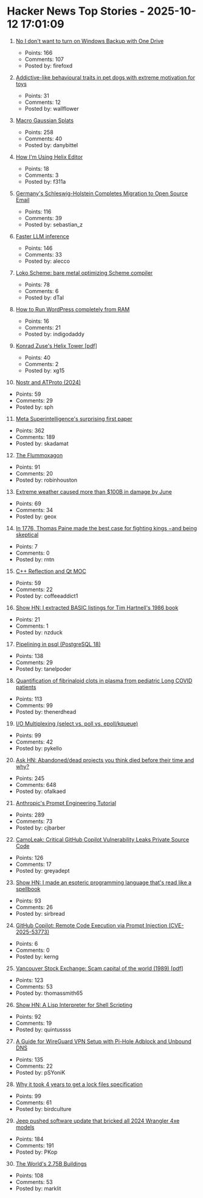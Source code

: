 # Hacker News Top Stories - 2025-10-12 17:01:09

1. [No I don't want to turn on Windows Backup with One Drive](https://idiallo.com/byte-size/say-no-to-onedrive-backup)
   - Points: 166
   - Comments: 107
   - Posted by: firefoxd

2. [Addictive-like behavioural traits in pet dogs with extreme motivation for toys](https://www.nature.com/articles/s41598-025-18636-0)
   - Points: 31
   - Comments: 12
   - Posted by: wallflower

3. [Macro Gaussian Splats](https://danybittel.ch/macro.html)
   - Points: 258
   - Comments: 40
   - Posted by: danybittel

4. [How I'm Using Helix Editor](https://rushter.com/blog/helix-editor/)
   - Points: 18
   - Comments: 3
   - Posted by: f311a

5. [Germany's Schleswig-Holstein Completes Migration to Open Source Email](https://news.itsfoss.com/schleswig-holstein-email-system-migration/)
   - Points: 116
   - Comments: 39
   - Posted by: sebastian_z

6. [Faster LLM inference](https://www.together.ai/blog/adaptive-learning-speculator-system-atlas)
   - Points: 146
   - Comments: 33
   - Posted by: alecco

7. [Loko Scheme: bare metal optimizing Scheme compiler](https://scheme.fail/)
   - Points: 78
   - Comments: 6
   - Posted by: dTal

8. [How to Run WordPress completely from RAM](https://rickconlee.com/how-to-run-wordpress-completely-from-ram/)
   - Points: 16
   - Comments: 21
   - Posted by: indigodaddy

9. [Konrad Zuse's Helix Tower [pdf]](https://www.iaarc.org/publications/fulltext/The_helix-tower_by_konrad_zuse_automated_con-_and_deconstruction.pdf)
   - Points: 40
   - Comments: 2
   - Posted by: xg15

10. [Nostr and ATProto (2024)](https://shreyanjain.net/2024/07/05/nostr-and-atproto.html)
   - Points: 59
   - Comments: 29
   - Posted by: sph

11. [Meta Superintelligence's surprising first paper](https://paddedinputs.substack.com/p/meta-superintelligences-surprising)
   - Points: 362
   - Comments: 189
   - Posted by: skadamat

12. [The Flummoxagon](https://n-e-r-v-o-u-s.com/blog/?p=9827)
   - Points: 91
   - Comments: 20
   - Posted by: robinhouston

13. [Extreme weather caused more than $100B in damage by June](https://www.livescience.com/planet-earth/climate-change/extreme-weather-caused-more-than-usd100-billion-in-damage-by-june-smashing-us-records)
   - Points: 69
   - Comments: 34
   - Posted by: geox

14. [In 1776, Thomas Paine made the best case for fighting kings −and being skeptical](https://theconversation.com/in-1776-thomas-paine-made-the-best-case-for-fighting-kings-and-for-being-skeptical-266448)
   - Points: 7
   - Comments: 0
   - Posted by: rntn

15. [C++ Reflection and Qt MOC](https://wiki.qt.io/C%2B%2B_reflection_(P2996)_and_moc)
   - Points: 59
   - Comments: 22
   - Posted by: coffeeaddict1

16. [Show HN: I extracted BASIC listings for Tim Hartnell's 1986 book](https://github.com/nzduck/hartnell-exploring-ai-book)
   - Points: 21
   - Comments: 1
   - Posted by: nzduck

17. [Pipelining in psql (PostgreSQL 18)](https://postgresql.verite.pro/blog/2025/10/01/psql-pipeline.html)
   - Points: 138
   - Comments: 29
   - Posted by: tanelpoder

18. [Quantification of fibrinaloid clots in plasma from pediatric Long COVID patients](https://www.researchsquare.com/article/rs-7483367/v1)
   - Points: 113
   - Comments: 99
   - Posted by: thenerdhead

19. [I/O Multiplexing (select vs. poll vs. epoll/kqueue)](https://nima101.github.io/io_multiplexing)
   - Points: 99
   - Comments: 42
   - Posted by: pykello

20. [Ask HN: Abandoned/dead projects you think died before their time and why?](undefined)
   - Points: 245
   - Comments: 648
   - Posted by: ofalkaed

21. [Anthropic's Prompt Engineering Tutorial](https://github.com/anthropics/prompt-eng-interactive-tutorial)
   - Points: 289
   - Comments: 73
   - Posted by: cjbarber

22. [CamoLeak: Critical GitHub Copilot Vulnerability Leaks Private Source Code](https://www.legitsecurity.com/blog/camoleak-critical-github-copilot-vulnerability-leaks-private-source-code)
   - Points: 126
   - Comments: 17
   - Posted by: greyadept

23. [Show HN: I made an esoteric programming language that's read like a spellbook](https://github.com/sirbread/spellscript)
   - Points: 93
   - Comments: 26
   - Posted by: sirbread

24. [GitHub Copilot: Remote Code Execution via Prompt Injection (CVE-2025-53773)](https://embracethered.com/blog/posts/2025/github-copilot-remote-code-execution-via-prompt-injection/)
   - Points: 6
   - Comments: 0
   - Posted by: kerng

25. [Vancouver Stock Exchange: Scam capital of the world (1989) [pdf]](https://scamcouver.wordpress.com/wp-content/uploads/2012/04/scam-capital.pdf)
   - Points: 123
   - Comments: 53
   - Posted by: thomassmith65

26. [Show HN: A Lisp Interpreter for Shell Scripting](https://github.com/gue-ni/redstart)
   - Points: 92
   - Comments: 19
   - Posted by: quintussss

27. [A Guide for WireGuard VPN Setup with Pi-Hole Adblock and Unbound DNS](https://psyonik.tech/posts/a-guide-for-wireguard-vpn-setup-with-pi-hole-adblock-and-unbound-dns/)
   - Points: 135
   - Comments: 22
   - Posted by: pSYoniK

28. [Why it took 4 years to get a lock files specification](https://snarky.ca/why-it-took-4-years-to-get-a-lock-files-specification/)
   - Points: 99
   - Comments: 61
   - Posted by: birdculture

29. [Jeep pushed software update that bricked all 2024 Wrangler 4xe models](https://twitter.com/StephenGutowski/status/1977055831720862101)
   - Points: 184
   - Comments: 191
   - Posted by: PKop

30. [The World's 2.75B Buildings](https://tech.marksblogg.com/building-footprints-gba.html)
   - Points: 108
   - Comments: 53
   - Posted by: marklit

